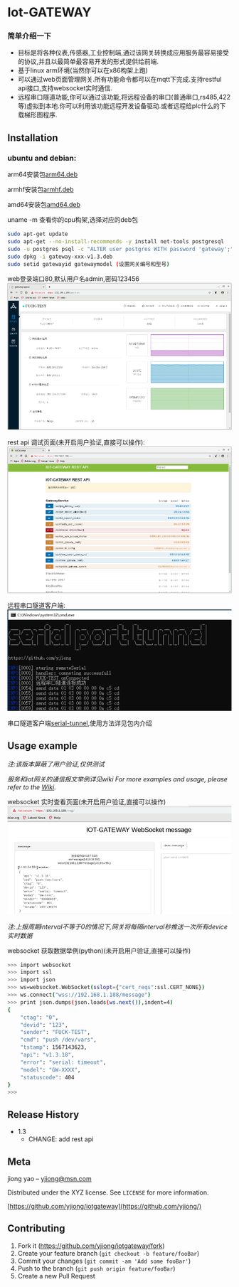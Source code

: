 # Iot-GATEWAY

### 简单介绍一下 
* 目标是将各种仪表,传感器,工业控制端,通过该网关转换成应用服务最容易接受的协议,并且以最简单最容易开发的形式提供给前端.
* 基于linux arm环境(当然你可以在x86构架上跑)
* 可以通过web页面管理网关.所有功能命令都可以在mqtt下完成.支持restful api接口,支持websocket实时通信.
* 远程串口隧道功能,你可以通过该功能,将远程设备的串口(普通串口,rs485,422等)虚拟到本地.你可以利用该功能远程开发设备驱动.或者远程给plc什么的下载梯形图程序.


## Installation

### ubuntu and debian:

arm64安装包[arm64.deb]

armhf安装包[armhf.deb]

amd64安装包[amd64.deb]

uname -m 查看你的cpu构架,选择对应的deb包

```sh
sudo apt-get update
sudo apt-get --no-install-recommends -y install net-tools postgresql
sudo -u postgres psql -c "ALTER user postgres WITH password 'gateway';"
sudo dpkg -i gateway-xxx-v1.3.deb
sudo setid gatewayid gatewaymodel (设置网关编号和型号)
```
web登录端口80,默认用户名admin,密码123456  
![web管理](./logo/managerweb.png)

rest api 调试页面(未开启用户验证,直接可以操作):  
![rest api](./logo/restapi.png)

远程串口隧道客户端:  
![sertunnel](./logo/sertunnel.png)  
  
串口隧道客户端[serial-tunnel],使用方法详见包内介绍


## Usage example  

_注:该版本屏蔽了用户验证,仅供测试_

_服务和iot网关的通信报文举例详见wiki_
_For more examples and usage, please refer to the [Wiki][wiki]._

websocket 实时查看页面(未开启用户验证,直接可以操作)    
![websocket-page](./logo/websocket-page.png)  

_注:上报周期interval不等于0的情况下,网关将每隔interval秒推送一次所有device实时数据_

websocket 获取数据举例(python)(未开启用户验证,直接可以操作)    

```sh
>>> import websocket
>>> import ssl
>>> import json
>>> ws=websocket.WebSocket(sslopt={"cert_reqs":ssl.CERT_NONE})
>>> ws.connect("wss://192.168.1.188/message")
>>> print json.dumps(json.loads(ws.next()),indent=4)
{
    "ctag": "0", 
    "devid": "123", 
    "sender": "FUCK-TEST", 
    "cmd": "push /dev/vars", 
    "tstamp": 1567143623, 
    "api": "v1.3.18", 
    "error": "serial: timeout", 
    "model": "GW-XXXX", 
    "statuscode": 404
}
>>> 
```


## Release History

* 1.3
    * CHANGE: add rest api


## Meta
jiong yao – yjiong@msn.com

Distributed under the XYZ license. See ``LICENSE`` for more information.

[https://github.com/yjiong/iotgateway](https://github.com/yjiong/)

## Contributing

1. Fork it (<https://github.com/yjiong/iotgateway/fork>)
2. Create your feature branch (`git checkout -b feature/fooBar`)
3. Commit your changes (`git commit -am 'Add some fooBar'`)
4. Push to the branch (`git push origin feature/fooBar`)
5. Create a new Pull Request

<!-- Markdown link & img dfn's -->
[wiki]: https://github.com/yjiong/iotgateway/wiki
[armhf.deb]:https://github.com/yjiong/iotgateway/releases/download/v1.3/gateway-armhf-v1.3.deb
[arm64.deb]:https://github.com/yjiong/iotgateway/releases/download/v1.3/gateway-arm64-v1.3.deb
[amd64.deb]:https://github.com/yjiong/iotgateway/releases/download/v1.3/gateway-amd64-v1.3.deb
[serial-tunnel]:https://github.com/yjiong/iotgateway/releases/download/v1.3/serial-tunnel-win.zip